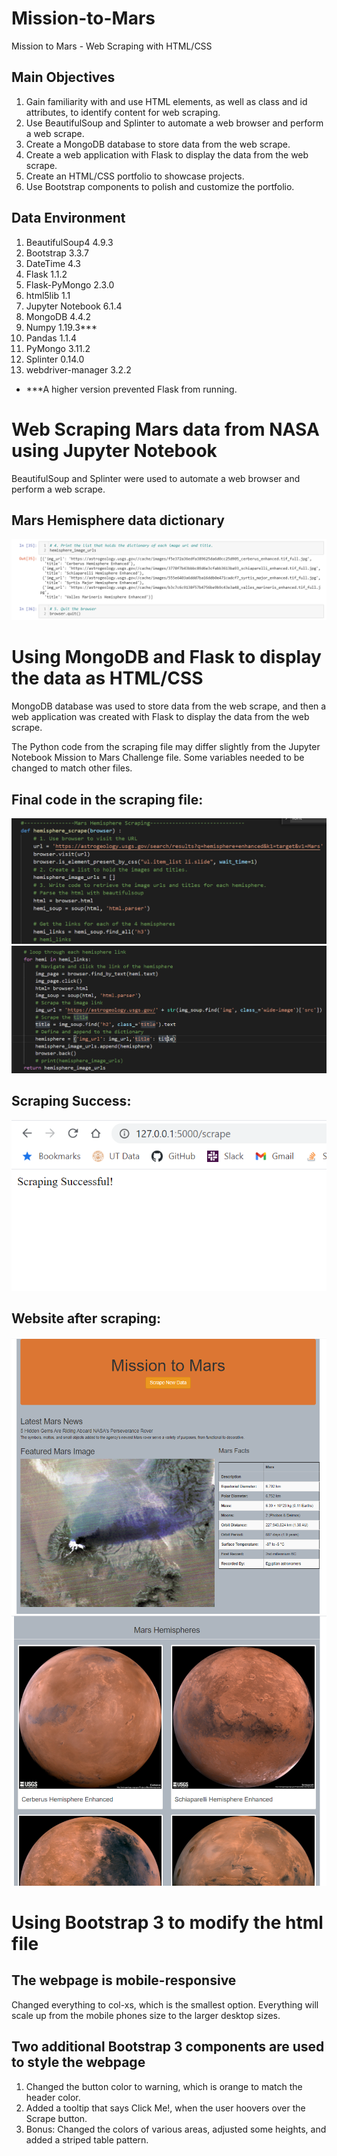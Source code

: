 # Mission-to-Mars
Mission to Mars - Web Scraping with HTML/CSS

## Main Objectives
1. Gain familiarity with and use HTML elements, as well as class and id attributes, to identify content for web scraping.
2. Use BeautifulSoup and Splinter to automate a web browser and perform a web scrape.
3. Create a MongoDB database to store data from the web scrape.
4. Create a web application with Flask to display the data from the web scrape.
5. Create an HTML/CSS portfolio to showcase projects.
6. Use Bootstrap components to polish and customize the portfolio.

## Data Environment
1.  BeautifulSoup4 4.9.3
2.  Bootstrap 3.3.7
3.  DateTime 4.3
4.  Flask 1.1.2
5.  Flask-PyMongo 2.3.0
6.  html5lib 1.1
7.  Jupyter Notebook 6.1.4
8.  MongoDB 4.4.2
9.  Numpy 1.19.3***
10. Pandas 1.1.4
11. PyMongo 3.11.2
12. Splinter 0.14.0
13. webdriver-manager 3.2.2
* ***A higher version prevented Flask from running.

# Web Scraping Mars data from NASA using Jupyter Notebook
BeautifulSoup and Splinter were used to automate a web browser and perform a web scrape.

## Mars Hemisphere data dictionary
![Pic 1](https://github.com/Baylex/Mission-to-Mars/blob/main/Resources/hemi_dict.PNG)

# Using MongoDB and Flask to display the data as HTML/CSS
MongoDB database was used to store data from the web scrape, and then a web application was created with Flask to display the data from the web scrape.

The Python code from the scraping file may differ slightly from the Jupyter Notebook Mission to Mars Challenge file.  Some variables needed to be changed to match other files. 

## Final code in the scraping file:
![Pic 2](https://github.com/Baylex/Mission-to-Mars/blob/main/Resources/code_top.PNG)
![Pic 3](https://github.com/Baylex/Mission-to-Mars/blob/main/Resources/code_bottom.PNG)

## Scraping Success:
![Pic 4](https://github.com/Baylex/Mission-to-Mars/blob/main/Resources/Successful_scrape.PNG)

## Website after scraping:
![Pic 5](https://github.com/Baylex/Mission-to-Mars/blob/main/Resources/website_top.PNG)
![Pic 6](https://github.com/Baylex/Mission-to-Mars/blob/main/Resources/website_bottom.PNG)

# Using Bootstrap 3 to modify the html file
## The webpage is mobile-responsive
Changed everything to col-xs, which is the smallest option.  Everything will scale up from the mobile phones size to the larger desktop sizes. 

## Two additional Bootstrap 3 components are used to style the webpage
1. Changed the button color to warning, which is orange to match the header color.
2. Added a tooltip that says Click Me!, when the user hoovers over the Scrape button.
3. Bonus: Changed the colors of various areas, adjusted some heights, and added a striped table pattern.
